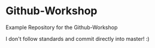 # Github-Workshop
Example Repository for the Github-Workshop

I don't follow standards and commit directly into master! :)
